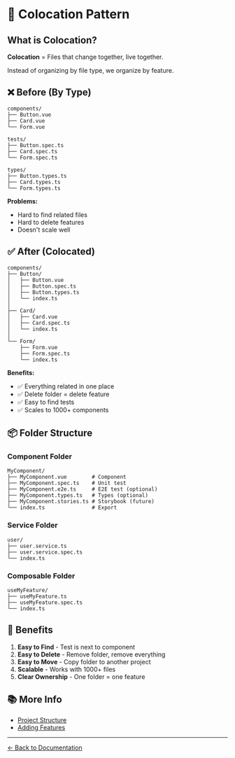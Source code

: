 # 📁 Colocation Pattern

## What is Colocation?

**Colocation** = Files that change together, live together.

Instead of organizing by file type, we organize by feature.

## ❌ Before (By Type)

```
components/
├── Button.vue
├── Card.vue
└── Form.vue

tests/
├── Button.spec.ts
├── Card.spec.ts
└── Form.spec.ts

types/
├── Button.types.ts
├── Card.types.ts
└── Form.types.ts
```

**Problems:**
- Hard to find related files
- Hard to delete features
- Doesn't scale well

## ✅ After (Colocated)

```
components/
├── Button/
│   ├── Button.vue
│   ├── Button.spec.ts
│   ├── Button.types.ts
│   └── index.ts
│
├── Card/
│   ├── Card.vue
│   ├── Card.spec.ts
│   └── index.ts
│
└── Form/
    ├── Form.vue
    ├── Form.spec.ts
    └── index.ts
```

**Benefits:**
- ✅ Everything related in one place
- ✅ Delete folder = delete feature
- ✅ Easy to find tests
- ✅ Scales to 1000+ components

## 📦 Folder Structure

### Component Folder
```
MyComponent/
├── MyComponent.vue        # Component
├── MyComponent.spec.ts    # Unit test
├── MyComponent.e2e.ts     # E2E test (optional)
├── MyComponent.types.ts   # Types (optional)
├── MyComponent.stories.ts # Storybook (future)
└── index.ts               # Export
```

### Service Folder
```
user/
├── user.service.ts
├── user.service.spec.ts
└── index.ts
```

### Composable Folder
```
useMyFeature/
├── useMyFeature.ts
├── useMyFeature.spec.ts
└── index.ts
```

## 🎯 Benefits

1. **Easy to Find** - Test is next to component
2. **Easy to Delete** - Remove folder, remove everything
3. **Easy to Move** - Copy folder to another project
4. **Scalable** - Works with 1000+ files
5. **Clear Ownership** - One folder = one feature

## 📚 More Info

- [Project Structure](./PROJECT_STRUCTURE.md)
- [Adding Features](./ADDING_FEATURES.md)

---

[← Back to Documentation](./README.md)

